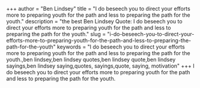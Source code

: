 +++
author = "Ben Lindsey"
title = "I do beseech you to direct your efforts more to preparing youth for the path and less to preparing the path for the youth."
description = "the best Ben Lindsey Quote: I do beseech you to direct your efforts more to preparing youth for the path and less to preparing the path for the youth."
slug = "i-do-beseech-you-to-direct-your-efforts-more-to-preparing-youth-for-the-path-and-less-to-preparing-the-path-for-the-youth"
keywords = "I do beseech you to direct your efforts more to preparing youth for the path and less to preparing the path for the youth.,ben lindsey,ben lindsey quotes,ben lindsey quote,ben lindsey sayings,ben lindsey saying,quotes, sayings,quote, saying, motivation"
+++
I do beseech you to direct your efforts more to preparing youth for the path and less to preparing the path for the youth.

